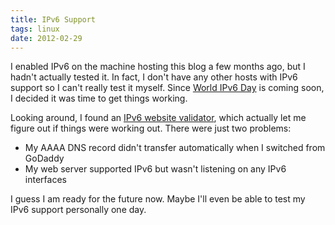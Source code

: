 ```yaml
---
title: IPv6 Support
tags: linux
date: 2012-02-29
---
```


I enabled IPv6 on the machine hosting this blog a few months ago, but
I hadn't actually tested it.  In fact, I don't have any other hosts
with IPv6 support so I can't really test it myself.  Since
[World IPv6 Day](http://www.worldipv6day.org/) is coming soon, I decided it was
time to get things working.

Looking around, I found an
[IPv6 website validator](http://ipv6-test.com/validate.php), which
actually let me figure out if things were working out.  There were
just two problems:

 * My AAAA DNS record didn't transfer automatically when I switched from GoDaddy
 * My web server supported IPv6 but wasn't listening on any IPv6 interfaces

I guess I am ready for the future now.  Maybe I'll even be able to
test my IPv6 support personally one day.
